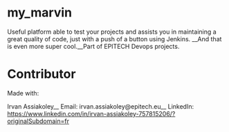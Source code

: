# my_marvin
Useful platform able to test your projects and assists you in maintaining a great quality of code, just with a push of a button using Jenkins. __And that is even more super cool.__Part of EPITECH Devops projects.

# Contributor
Made with:

Irvan Assiakoley__
Email: irvan.assiakoley@epitech.eu__
LinkedIn: https://www.linkedin.com/in/irvan-assiakoley-757815206/?originalSubdomain=fr
